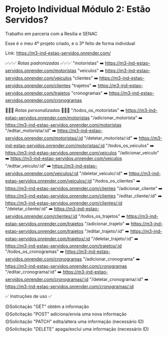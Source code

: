 <h1>Projeto Individual Módulo 2: <strong>Estão Servidos?</strong></h1>

Trabalho em parceria com a Resilia e SENAC

Esse é o meu 4º projeto criado, e o 3º feito de forma individual

Link: https://m3-ind-estao-servidos.onrender.com/

✅✅✅ *Rotas padronizadas* ✅✅✅
"motoristas"  ➡️ https://m3-ind-estao-servidos.onrender.com/motoristas
"veiculos"    ➡️ https://m3-ind-estao-servidos.onrender.com/veiculos
"clientes"    ➡️ https://m3-ind-estao-servidos.onrender.com/clientes
"trajetos"    ➡️ https://m3-ind-estao-servidos.onrender.com/trajetos
"cronogramas" ➡️ https://m3-ind-estao-servidos.onrender.com/cronogramas

🔰🔰🔰 *Rotas personalizadas* 🔰🔰🔰
"/todos_os_motoristas"    ➡️ https://m3-ind-estao-servidos.onrender.com/motoristas
"/adicionar_motorista"    ➡️ https://m3-ind-estao-servidos.onrender.com/motoristas
"/editar_motorista/:id"	  ➡️ https://m3-ind-estao-servidos.onrender.com/motoristas/:id
"/deletar_motorista/:id"  ➡️ https://m3-ind-estao-servidos.onrender.com/motoristas/:id
"/todos_os_veiculos"      ➡️ https://m3-ind-estao-servidos.onrender.com/veiculos
"/adicionar_veiculo"      ➡️ https://m3-ind-estao-servidos.onrender.com/veiculos
"/editar_veiculo/:id"	    ➡️ https://m3-ind-estao-servidos.onrender.com/veiculos/:id
"/deletar_veiculo/:id"    ➡️ https://m3-ind-estao-servidos.onrender.com/veiculos/:id
"/todos_os_clientes"      ➡️ https://m3-ind-estao-servidos.onrender.com/clientes
"/adicionar_cliente"      ➡️ https://m3-ind-estao-servidos.onrender.com/clientes
"/editar_cliente/:id"     ➡️ https://m3-ind-estao-servidos.onrender.com/clientes/:id
"/deletar_cliente/:id"    ➡️ https://m3-ind-estao-servidos.onrender.com/clientes/:id
"/todos_os_trajetos"      ➡️ https://m3-ind-estao-servidos.onrender.com/trajetos
"/adicionar_trajeto"      ➡️ https://m3-ind-estao-servidos.onrender.com/trajetos
"/editar_trajeto/:id"     ➡️ https://m3-ind-estao-servidos.onrender.com/trajetos/:id
"/deletar_trajeto/:id"    ➡️ https://m3-ind-estao-servidos.onrender.com/trajetos/:id
"/todos_os_cronogramas"   ➡️ https://m3-ind-estao-servidos.onrender.com/cronogramas
"/adicionar_cronograma"   ➡️ https://m3-ind-estao-servidos.onrender.com/cronogramas
"/editar_cronograma/:id"  ➡️ https://m3-ind-estao-servidos.onrender.com/cronogramas/:id
"/deletar_cronograma/:id" ➡️ https://m3-ind-estao-servidos.onrender.com/cronogramas/:id


✅ Instruções de uso ✅

🟡Solicitação "GET" obtém a informação<br>
🟡Solicitação "POST" adiciona/envia uma nova informação<br>
🟡Solicitação "PATCH" edita/altera uma informação (necessário ID)<br>
🟡Solicitação "DELETE" apaga/exclui uma informação (necessário ID)<br>
